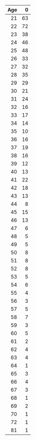 |   Age |   0 |
|------:|----:|
|    21 |  63 |
|    22 |  72 |
|    23 |  38 |
|    24 |  46 |
|    25 |  48 |
|    26 |  33 |
|    27 |  32 |
|    28 |  35 |
|    29 |  29 |
|    30 |  21 |
|    31 |  24 |
|    32 |  16 |
|    33 |  17 |
|    34 |  14 |
|    35 |  10 |
|    36 |  16 |
|    37 |  19 |
|    38 |  16 |
|    39 |  12 |
|    40 |  13 |
|    41 |  22 |
|    42 |  18 |
|    43 |  13 |
|    44 |   8 |
|    45 |  15 |
|    46 |  13 |
|    47 |   6 |
|    48 |   5 |
|    49 |   5 |
|    50 |   8 |
|    51 |   8 |
|    52 |   8 |
|    53 |   5 |
|    54 |   6 |
|    55 |   4 |
|    56 |   3 |
|    57 |   5 |
|    58 |   7 |
|    59 |   3 |
|    60 |   5 |
|    61 |   2 |
|    62 |   4 |
|    63 |   4 |
|    64 |   1 |
|    65 |   3 |
|    66 |   4 |
|    67 |   3 |
|    68 |   1 |
|    69 |   2 |
|    70 |   1 |
|    72 |   1 |
|    81 |   1 |